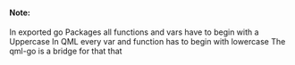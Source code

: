 #### Note:
In exported go Packages all functions and vars have to begin with a Uppercase
In QML every var and function has to begin with lowercase
The qml-go is a bridge for that that
